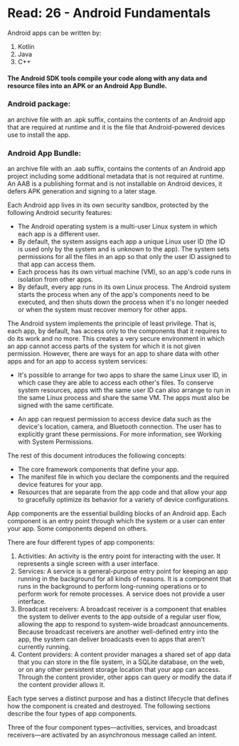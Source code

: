 # Read: 26 - Android Fundamentals

Android apps can be written by:
1. Kotlin 
2. Java
3. C++

#### The Android SDK tools compile your code along with any data and resource files into an APK or an Android App Bundle.

### Android package:  
an archive file with an .apk suffix, contains the contents of an Android app that are required at runtime and it is the file that Android-powered devices use to install the app.

### Android App Bundle:
an archive file with an .aab suffix, contains the contents of an Android app project including some additional metadata that is not required at runtime. An AAB is a publishing format and is not installable on Android devices, it defers APK generation and signing to a later stage.

Each Android app lives in its own security sandbox, protected by the following Android security features:

* The Android operating system is a multi-user Linux system in which each app is a different user.
* By default, the system assigns each app a unique Linux user ID (the ID is used only by the system and is unknown to the app). The system sets permissions for all the files in an app so that only the user ID assigned to that app can access them.
* Each process has its own virtual machine (VM), so an app's code runs in isolation from other apps.
* By default, every app runs in its own Linux process. The Android system starts the process when any of the app's components need to be executed, and then shuts down the process when it's no longer needed or when the system must recover memory for other apps.

The Android system implements the principle of least privilege. That is, each app, by default, has access only to the components that it requires to do its work and no more. This creates a very secure environment in which an app cannot access parts of the system for which it is not given permission. However, there are ways for an app to share data with other apps and for an app to access system services:

* It's possible to arrange for two apps to share the same Linux user ID, in which case they are able to access each other's files. To conserve system resources, apps with the same user ID can also arrange to run in the same Linux process and share the same VM. The apps must also be signed with the same certificate.

* An app can request permission to access device data such as the device's location, camera, and Bluetooth connection. The user has to explicitly grant these permissions. For more information, see Working with System Permissions.

The rest of this document introduces the following concepts:

* The core framework components that define your app.
* The manifest file in which you declare the components and the required device features for your app.
* Resources that are separate from the app code and that allow your app to gracefully optimize its behavior for a variety of device configurations.

App components are the essential building blocks of an Android app. Each component is an entry point through which the system or a user can enter your app. Some components depend on others.

There are four different types of app components:

1. Activities: An activity is the entry point for interacting with the user. It represents a single screen with a user interface.
2. Services: A service is a general-purpose entry point for keeping an app running in the background for all kinds of reasons. It is a component that runs in the background to perform long-running operations or to perform work for remote processes. A service does not provide a user interface. 
3. Broadcast receivers: A broadcast receiver is a component that enables the system to deliver events to the app outside of a regular user flow, allowing the app to respond to system-wide broadcast announcements. Because broadcast receivers are another well-defined entry into the app, the system can deliver broadcasts even to apps that aren't currently running.
4. Content providers: A content provider manages a shared set of app data that you can store in the file system, in a SQLite database, on the web, or on any other persistent storage location that your app can access. Through the content provider, other apps can query or modify the data if the content provider allows it. 

Each type serves a distinct purpose and has a distinct lifecycle that defines how the component is created and destroyed. The following sections describe the four types of app components.

Three of the four component types—activities, services, and broadcast receivers—are activated by an asynchronous message called an intent.




